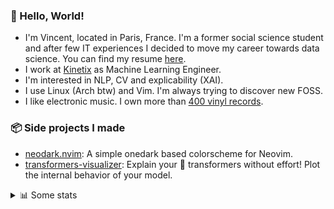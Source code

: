 ### 👋 Hello, World!

- I'm Vincent, located in Paris, France. I'm a former social science student and after few IT experiences I decided to move my career towards data science. You can find my resume [here](https://raw.githubusercontent.com/VDuchauffour/resume/main/resume.pdf).
- I work at <a href="https://www.kinetix.tech/">Kinetix<a/> as Machine Learning Engineer.
- I'm interested in NLP, CV and explicability (XAI).
- I use Linux (Arch btw) and Vim. I'm always trying to discover new FOSS.
- I like electronic music. I own more than <a href="https://www.discogs.com/user/Voigt_Kampff/collection">400 vinyl records<a/>.

### 📦 Side projects I made
  
- [neodark.nvim](https://github.com/VDuchauffour/neodark.nvim): A simple onedark based colorscheme for Neovim.
- [transformers-visualizer](https://github.com/VDuchauffour/transformers-visualizer): Explain your 🤗 transformers without effort! Plot the internal behavior of your model. 

<details><summary>📊 Some stats</summary>  
  
<p align="center">
  <img alt="VDuchauffour's github stats" src="https://github-readme-stats.vercel.app/api?username=VDuchauffour&count_private=true&include_all_commits=true&show_icons=true&theme=react"/>
  <br />
  <img alt="VDuchauffour's streak stats" src="https://streak-stats.demolab.com?user=VDuchauffour&theme=react"/>
  <br />
  <img alt="VDuchauffour's language stats" src="https://github-readme-stats.vercel.app/api/top-langs/?username=VDuchauffour&count_private=true&include_all_commits=true&show_icons=true&layout=compact&theme=react"/>
  <!--   <br />
  <img alt="VDuchauffour's Wakatime stats" src="https://github-readme-stats.vercel.app/api/wakatime?username=VDuchauffour&theme=react"/> -->
</p>

#### 🧭 Wakatime stats
<!--START_SECTION:waka-->
![Code Time](http://img.shields.io/badge/Code%20Time-643%20hrs%2047%20mins-blue)

![Lines of code](https://img.shields.io/badge/From%20Hello%20World%20I%27ve%20Written-143.7%20thousand%20lines%20of%20code-blue)

**🐱 My GitHub Data** 

> 📦 26.5 kB Used in GitHub's Storage 
 > 
> 🏆 1,467 Contributions in the Year 2023
 > 
> 🚫 Not Opted to Hire
 > 
> 📜 7 Public Repositories 
 > 
> 🔑 2 Private Repositories 
 > 
**I'm an Early 🐤** 

```text
🌞 Morning                158 commits         ██░░░░░░░░░░░░░░░░░░░░░░░   07.48 % 
🌆 Daytime                1265 commits        ███████████████░░░░░░░░░░   59.92 % 
🌃 Evening                570 commits         ███████░░░░░░░░░░░░░░░░░░   27.00 % 
🌙 Night                  118 commits         █░░░░░░░░░░░░░░░░░░░░░░░░   05.59 % 
```
📅 **I'm Most Productive on Monday** 

```text
Monday                   519 commits         ██████░░░░░░░░░░░░░░░░░░░   24.59 % 
Tuesday                  297 commits         ████░░░░░░░░░░░░░░░░░░░░░   14.07 % 
Wednesday                367 commits         ████░░░░░░░░░░░░░░░░░░░░░   17.39 % 
Thursday                 422 commits         █████░░░░░░░░░░░░░░░░░░░░   19.99 % 
Friday                   413 commits         █████░░░░░░░░░░░░░░░░░░░░   19.56 % 
Saturday                 29 commits          ░░░░░░░░░░░░░░░░░░░░░░░░░   01.37 % 
Sunday                   64 commits          █░░░░░░░░░░░░░░░░░░░░░░░░   03.03 % 
```


📊 **This Week I Spent My Time On** 

```text
💬 Programming Languages: 
Python                   16 hrs 55 mins      ██████████████░░░░░░░░░░░   56.83 % 
YAML                     4 hrs 58 mins       ████░░░░░░░░░░░░░░░░░░░░░   16.71 % 
Docker                   1 hr 47 mins        ██░░░░░░░░░░░░░░░░░░░░░░░   06.04 % 
TeX                      1 hr 36 mins        █░░░░░░░░░░░░░░░░░░░░░░░░   05.38 % 
JSON                     1 hr 17 mins        █░░░░░░░░░░░░░░░░░░░░░░░░   04.35 % 
```


 Last Updated on 30/04/2023 00:42:30 UTC
<!--END_SECTION:waka-->
</details>
